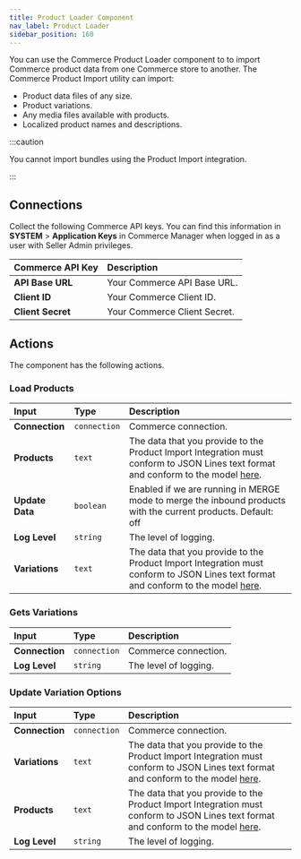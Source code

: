 ```yaml
---
title: Product Loader Component
nav_label: Product Loader
sidebar_position: 160
---
```


You can use the Commerce Product Loader component to to import Commerce product data from one Commerce store to another. The Commerce Product Import utility can import:

- Product data files of any size. 
- Product variations. 
- Any media files available with products.
- Localized product names and descriptions.

:::caution

You cannot import bundles using the Product Import integration.

:::

## Connections

Collect the following Commerce API keys. You can find this information in **SYSTEM** > **Application Keys** in Commerce Manager when logged in as a user with Seller Admin privileges.

| Commerce API Key  | Description                  |
|:------------------|:-----------------------------|
| **API Base URL**  | Your Commerce API Base URL.  |
| **Client ID**     | Your Commerce Client ID.     |
| **Client Secret** | Your Commerce Client Secret. |

## Actions

The component has the following actions.

### Load Products

| Input           | Type         | Description                                                                                                                                                                                                                                |
|:----------------|:-------------|:-------------------------------------------------------------------------------------------------------------------------------------------------------------------------------------------------------------------------------------------| 
| **Connection**  | `connection` | Commerce connection.                                                                                                                                                                                                                       | 
| **Products**    | `text`       | The data that you provide to the Product Import Integration must conform to JSON Lines text format and conform to the model [here](/composer/integration-hub/store-management/product-import#product-import-integration-file-format). |
| **Update Data** | `boolean`    | Enabled if we are running in MERGE mode to merge the inbound products with the current products. Default: off                                                                                                                              |
| **Log Level**   | `string`     | The level of logging.                                                                                                                                                                                                                      |
| **Variations**  | `text`       | The data that you provide to the Product Import Integration must conform to JSON Lines text format and conform to the model [here](/composer/integration-hub/store-management/product-import#product-import-integration-file-format). |

### Gets Variations

| Input          | Type         | Description           |
|:---------------|:-------------|:----------------------| 
| **Connection** | `connection` | Commerce connection.  | 
| **Log Level**  | `string`     | The level of logging. | 

### Update Variation Options

| Input          | Type         | Description                                                                                                                                                                                                                                |
|:---------------|:-------------|:-------------------------------------------------------------------------------------------------------------------------------------------------------------------------------------------------------------------------------------------| 
| **Connection** | `connection` | Commerce connection.                                                                                                                                                                                                                       | 
| **Variations** | `text`       | The data that you provide to the Product Import Integration must conform to JSON Lines text format and conform to the model [here](/composer/integration-hub/store-management/product-import#product-import-integration-file-format). | 
| **Products**   | `text`       | The data that you provide to the Product Import Integration must conform to JSON Lines text format and conform to the model [here](/composer/integration-hub/store-management/product-import#product-import-integration-file-format). | 
| **Log Level**  | `string`     | The level of logging.                                                                                                                                                                                                                      | 
